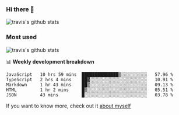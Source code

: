 ### Hi there 👋

<!--
**HondryTravis/HondryTravis** is a ✨ _special_ ✨ repository because its `README.md` (this file) appears on your GitHub profile.

Here are some ideas to get you started:

- 🔭 I’m currently working on ...
- 🌱 I’m currently learning ...
- 👯 I’m looking to collaborate on ...
- 🤔 I’m looking for help with ...
- 💬 Ask me about ...
- 📫 How to reach me: ...
- 😄 Pronouns: ...
- ⚡ Fun fact: ...
-->

![travis's github stats](https://github-readme-stats.vercel.app/api?username=HondryTravis&hide_title=true&hide=stars)
### Most used
![travis's github stats](https://github-readme-stats.anuraghazra1.vercel.app/api/top-langs/?username=HondryTravis&layout=compact&hide_title=true)

📊 **Weekly development breakdown**

<!--START_SECTION:waka-->
```text
JavaScript   10 hrs 59 mins  ██████████████▒░░░░░░░░░░   57.96 % 
TypeScript   2 hrs 4 mins    ██▓░░░░░░░░░░░░░░░░░░░░░░   10.91 % 
Markdown     1 hr 43 mins    ██▒░░░░░░░░░░░░░░░░░░░░░░   09.13 % 
HTML         1 hr 2 mins     █▒░░░░░░░░░░░░░░░░░░░░░░░   05.51 % 
JSON         43 mins         █░░░░░░░░░░░░░░░░░░░░░░░░   03.78 % 
```
<!--END_SECTION:waka-->

If you want to know more, check out it [about myself](https://hondrytravis.github.io/)
